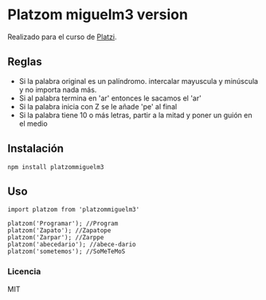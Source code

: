 # Platzom miguelm3 version
Realizado para el curso de [Platzi](http://www.platzi.com).



## Reglas
- Si la palabra original es un palíndromo. intercalar mayuscula y minúscula y no importa nada más.
- Si al palabra termina en 'ar' entonces le sacamos el 'ar'
- Si la palabra inicia con Z se le añade 'pe' al final
- Si la palabra tiene 10 o más letras, partir a la mitad y poner un guión en el medio


## Instalación
```
npm install platzommiguelm3
```

## Uso
```
import platzom from 'platzommiguelm3'

platzom('Programar'); //Program
platzom('Zapato'); //Zapatope
platzom('Zarpar'); //Zarppe
platzom('abecedario'); //abece-dario
platzom('sometemos'); //SoMeTeMoS
```

### Licencia
MIT
